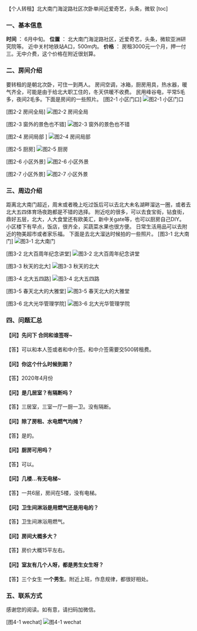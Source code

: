 【个人转租】北大南门海淀路社区次卧单间近爱奇艺，头条，微软
[toc]

### 一、基本信息
**时间** ： 6月中旬。
**位置** ： 北大南门海淀路社区，近爱奇艺，头条，微软亚洲研究院等。
近中关村地铁站A口，500m内。
**价格** ： 房租3000元一个月，押一付三。无中介费，这个价格在附近很划算。


### 二、房间介绍
要转租的是朝北次卧，可住一到两人。
房间空调，冰箱，厨房用具，热水器，暖气齐全，可能是由于给北大职工住的，冬天供暖不收费。
民用峰谷电，平常5毛多，夜间2毛多。下面是房间的一些照片。
[图2-1 小区门口]
![图2-1 小区门口 ](
https://raw.githubusercontent.com/shawn520/storage/master/pictures/room/outdoor2.jpg)

[图2-2 房间全局]
![图2-2 房间全局](
https://raw.githubusercontent.com/shawn520/storage/master/pictures/room/bedroom2.jpg)

[图2-3 窗外的景色也不错]
![图2-3 窗外的景色也不错](
https://raw.githubusercontent.com/shawn520/storage/master/pictures/room/bedroom3.jpg)

[图2-4 房间局部 ]
![图2-4 房间局部 ](
https://raw.githubusercontent.com/shawn520/storage/master/pictures/room/bedroom4.jpg)

[图2-5 厨房]
![图2-5 厨房](
https://raw.githubusercontent.com/shawn520/storage/master/pictures/room/kitchen.jpg)

[图2-6 小区外景]
![图2-6 小区外景](
https://raw.githubusercontent.com/shawn520/storage/master/pictures/room/outdoor.jpg)

[图2-7 小区外景]
![图2-7 小区外景](
https://raw.githubusercontent.com/shawn520/storage/master/pictures/room/sky.jpg)

### 三、周边介绍
距离北大南门超近，周末或者晚上吃过饭后可以去北大未名湖畔溜达一圈，或者去北大五四体育场夜跑都是不错的选择。
附近吃的很多，可以去食宝街，钻食街，鼎好五层，北大，人大食堂还有欧美汇，新中关gate等，也可以厨房自己DIY。
小区楼下有早点，饭店，很齐全，买蔬菜水果也很方便。
日常生活用品可以去附近的物美超市或者家乐福。
下面是去北大溜达时候拍的一些照片。
[图3-1 北大南门]
![图3-1 北大南门](
https://raw.githubusercontent.com/shawn520/storage/master/pictures/room/pk1.jpg)

[图3-2 北大百周年纪念讲堂]
![图3-2 北大百周年纪念讲堂](
https://raw.githubusercontent.com/shawn520/storage/master/pictures/room/pk2.jpg)

[图3-3 秋天的北大]
![图3-3 秋天的北大](
https://raw.githubusercontent.com/shawn520/storage/master/pictures/room/pk3.jpg)

[图3-4 北大五四路]
![图3-4 北大五四路](
https://raw.githubusercontent.com/shawn520/storage/master/pictures/room/pk4.jpg)

[图3-5 春天北大的大雅堂]
![图3-5 春天北大的大雅堂](
https://raw.githubusercontent.com/shawn520/storage/master/pictures/room/pk5.jpg)

[图3-6 北大光华管理学院]
![图3-6 北大光华管理学院](
https://raw.githubusercontent.com/shawn520/storage/master/pictures/room/pk.jpg)
### 四、问题汇总
#### 【问】先问下 合同和谁签呀~
【答】可以和本人签或者和中介签。和中介签需要交500转租费。
#### 【问】你这个什么时候到期？
【答】2020年4月份
#### 【问】是几居室？有隔断吗？
【答】三居室，三室一厅一厨一卫。没有隔断。
#### 【问】除了房租、水电燃气均摊？
【答】是的。
#### 【问】厨房可用吗？
【答】可以。
#### 【问】几楼…有无电梯~
【答】一共6层，房间在5楼，没有电梯。
#### 【问】卫生间淋浴是用燃气还是用电的？
【答】卫生间淋浴用燃气。
#### 【问】房间大概多大？
【答】房价大概15平左右。
#### 【问】室友有几个人呀，都是男生女生呀？
【答】三个女生 **一个男生**。附近上班，作息规律，都很好相处。

### 五、联系方式
感谢您的阅读。如有意，请扫码加微信。

[图4-1 wechat]
![图4-1 wechat](https://raw.githubusercontent.com/shawn520/storage/master/pictures/room/wechat.jpg)

